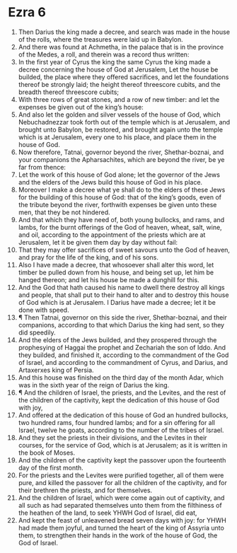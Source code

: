 ﻿# Ezra 6
1. Then Darius the king made a decree, and search was made in the house of the rolls, where the treasures were laid up in Babylon. 
2. And there was found at Achmetha, in the palace that is in the province of the Medes, a roll, and therein was a record thus written: 
3. In the first year of Cyrus the king the same Cyrus the king made a decree concerning the house of God at Jerusalem, Let the house be builded, the place where they offered sacrifices, and let the foundations thereof be strongly laid; the height thereof threescore cubits, and the breadth thereof threescore cubits; 
4. With three rows of great stones, and a row of new timber: and let the expenses be given out of the king’s house: 
5. And also let the golden and silver vessels of the house of God, which Nebuchadnezzar took forth out of the temple which is at Jerusalem, and brought unto Babylon, be restored, and brought again unto the temple which is at Jerusalem, every one to his place, and place them in the house of God. 
6. Now therefore, Tatnai, governor beyond the river, Shethar-boznai, and your companions the Apharsachites, which are beyond the river, be ye far from thence: 
7. Let the work of this house of God alone; let the governor of the Jews and the elders of the Jews build this house of God in his place. 
8. Moreover I make a decree what ye shall do to the elders of these Jews for the building of this house of God: that of the king’s goods, even of the tribute beyond the river, forthwith expenses be given unto these men, that they be not hindered. 
9. And that which they have need of, both young bullocks, and rams, and lambs, for the burnt offerings of the God of heaven, wheat, salt, wine, and oil, according to the appointment of the priests which are at Jerusalem, let it be given them day by day without fail: 
10. That they may offer sacrifices of sweet savours unto the God of heaven, and pray for the life of the king, and of his sons. 
11. Also I have made a decree, that whosoever shall alter this word, let timber be pulled down from his house, and being set up, let him be hanged thereon; and let his house be made a dunghill for this. 
12. And the God that hath caused his name to dwell there destroy all kings and people, that shall put to their hand to alter and to destroy this house of God which is at Jerusalem. I Darius have made a decree; let it be done with speed. 
13. ¶ Then Tatnai, governor on this side the river, Shethar-boznai, and their companions, according to that which Darius the king had sent, so they did speedily. 
14. And the elders of the Jews builded, and they prospered through the prophesying of Haggai the prophet and Zechariah the son of Iddo. And they builded, and finished it, according to the commandment of the God of Israel, and according to the commandment of Cyrus, and Darius, and Artaxerxes king of Persia. 
15. And this house was finished on the third day of the month Adar, which was in the sixth year of the reign of Darius the king. 
16. ¶ And the children of Israel, the priests, and the Levites, and the rest of the children of the captivity, kept the dedication of this house of God with joy, 
17. And offered at the dedication of this house of God an hundred bullocks, two hundred rams, four hundred lambs; and for a sin offering for all Israel, twelve he goats, according to the number of the tribes of Israel. 
18. And they set the priests in their divisions, and the Levites in their courses, for the service of God, which is at Jerusalem; as it is written in the book of Moses. 
19. And the children of the captivity kept the passover upon the fourteenth day of the first month. 
20. For the priests and the Levites were purified together, all of them were pure, and killed the passover for all the children of the captivity, and for their brethren the priests, and for themselves. 
21. And the children of Israel, which were come again out of captivity, and all such as had separated themselves unto them from the filthiness of the heathen of the land, to seek YHWH God of Israel, did eat, 
22. And kept the feast of unleavened bread seven days with joy: for YHWH had made them joyful, and turned the heart of the king of Assyria unto them, to strengthen their hands in the work of the house of God, the God of Israel. 

